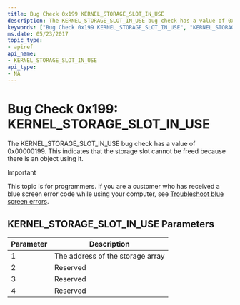 ```yaml
---
title: Bug Check 0x199 KERNEL_STORAGE_SLOT_IN_USE
description: The KERNEL_STORAGE_SLOT_IN_USE bug check has a value of 0x00000199. This indicates that the storage slot cannot be freed because there is an object using it.
keywords: ["Bug Check 0x199 KERNEL_STORAGE_SLOT_IN_USE", "KERNEL_STORAGE_SLOT_IN_USE"]
ms.date: 05/23/2017
topic_type:
- apiref
api_name:
- KERNEL_STORAGE_SLOT_IN_USE
api_type:
- NA
---
```


# Bug Check 0x199: KERNEL\_STORAGE\_SLOT\_IN\_USE


The KERNEL\_STORAGE\_SLOT\_IN\_USE bug check has a value of 0x00000199. This indicates that the storage slot cannot be freed because there is an object using it.

> [!IMPORTANT]
> This topic is for programmers. If you are a customer who has received a blue screen error code while using your computer, see [Troubleshoot blue screen errors](https://www.windows.com/stopcode).


## KERNEL\_STORAGE\_SLOT\_IN\_USE Parameters


| Parameter | Description                      |
|-----------|----------------------------------|
| 1         | The address of the storage array |
| 2         | Reserved                         |
| 3         | Reserved                         |
| 4         | Reserved                         |

 

 

 




